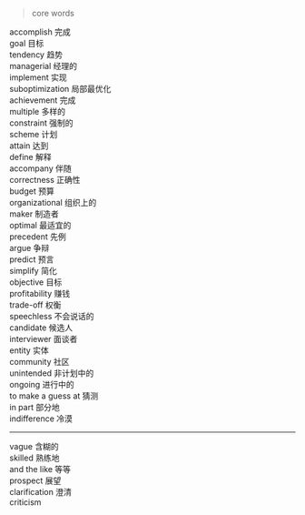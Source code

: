 > core words

accomplish	完成  
goal	目标  
tendency	趋势  
managerial	经理的  
implement	实现  
suboptimization	局部最优化  
achievement	完成  
multiple	多样的  
constraint	强制的  
scheme	计划  
attain	达到  
define	解释  
accompany	伴随  
correctness	正确性  
budget	预算  
organizational	组织上的  
maker	制造者  
optimal	最适宜的  
precedent	先例  
argue	争辩  
predict	预言  
simplify	简化  
objective	目标  
profitability	赚钱  
trade-off 权衡  
speechless	不会说话的  
candidate	候选人  
interviewer	面谈者  
entity	实体  
community	社区  
unintended	非计划中的  
ongoing	进行中的  
to make a guess at	猜测  
in part	部分地  
indifference	冷漠  

---

vague	含糊的  
skilled	熟练地  
and the like	等等  
prospect	展望  
clarification	澄清  
criticism		
